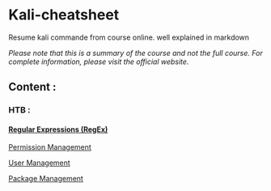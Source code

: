 # Kali-cheatsheet
Resume kali commande from course online. well explained in markdown



*Please note that this is a summary of the course and not the full course. For complete information, please visit the official website.*

## Content : 

### HTB :

#### 	[Regular Expressions (RegEx)](https://github.com/DixLan/kali-cheatsheet/blob/master/HTB/Linux%20Fundamental/Regular%20Expressions%20(RegEx).md)

[Permission Management](https://github.com/DixLan/kali-cheatsheet/blob/master/HTB/Linux%20Fundamental/Permission%20Management.md)

[User Management](https://github.com/DixLan/kali-cheatsheet/blob/master/HTB/Linux%20Fundamental/User%20Managment.md)

[Package Management](https://github.com/DixLan/kali-cheatsheet/blob/master/HTB/Linux%20Fundamental/Package%20Management.md)



